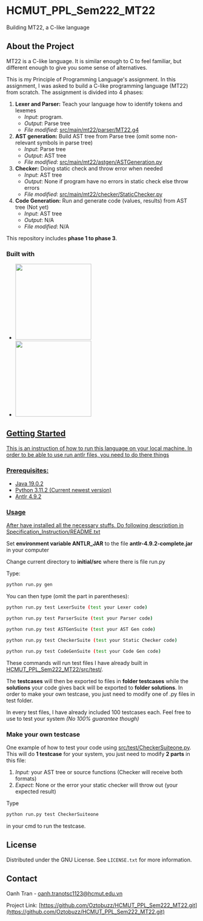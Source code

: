 # HCMUT_PPL_Sem222_MT22
Building MT22, a C-like language

## About the Project
MT22 is a C-like language. It is similar enough to C to feel familiar, but different enough to give you some sense of alternatives.

This is my Principle of Programming Language's assignment. In this assignment, I was asked to build a C-like programming language (MT22) from scratch. The assignment is divided into 4 phases:

1. **Lexer and Parser:** Teach your language how to identify tokens and lexemes
   - _Input_: program. 
   - _Output_: Parse tree
   - _File modified_: [src/main/mt22/parser/MT22.g4](src/main/mt22/parser/MT22.g4)
2. **AST generation:** Build AST tree from Parse tree (omit some non-relevant symbols in parse tree)
   - _Input_: Parse tree
   - _Output_: AST tree
   - _File modified_: [src/main/mt22/astgen/ASTGeneration.py](src/main/mt22/astgen/ASTGeneration.py)
3. **Checker:** Doing static check and throw error when needed
   - _Input_: AST tree
   - _Output_: None if program have no errors in static check else throw errors
   - _File modified_: [src/main/mt22/checker/StaticChecker.py](src/main/mt22/checker/StaticChecker.py)
4. **Code Generation:** Run and generate code (values, results) from AST tree (Not yet)
   - _Input_: AST tree
   - _Output_: N/A
   - _File modified_: N/A

This repository includes **phase 1 to phase 3**.
### Built with
* <a href= "https://www.antlr.org/"><img src= "https://tomassetti.me/wp-content/uploads/2016/02/antlr-logo.png" width="200"  />
* <a href= "https://www.python.org/"><img src= "https://miro.medium.com/v2/resize:fit:1400/1*m0H6-tUbW6grMlezlb52yw.png" width="200"  />

## Getting Started

This is an instruction of how to run this language on your local machine. In order to be able to use run antlr files, you need to do there things
### Prerequisites:
* Java 19.0.2
* Python 3.11.2 (Current newest version)
* Antlr 4.9.2 
  
### Usage
After have installed all the necessary stuffs. Do following description in [Specification_Instruction/README.txt](Specification_Instruction/README.txt)
  
Set **environment variable ANTLR_JAR** to the file **antlr-4.9.2-complete.jar** in your computer
  
Change current directory to **initial/src** where there is file run.py
  
  Type:
  ```sh
  python run.py gen
  ```
  
  You can then type (omit the part in parentheses):
  ``` sh
  python run.py test LexerSuite (test your Lexer code)
  ```
  ``` sh
  python run.py test ParserSuite (test your Parser code)
  ```
  ```sh
  python run.py test ASTGenSuite (test your AST Gen code)
  ```
  ```sh
  python run.py test CheckerSuite (test your Static Checker code)
  ```
  ```sh
  python run.py test CodeGenSuite (test your Code Gen code)
  ```
These commands will run test files I have already built in [HCMUT_PPL_Sem222_MT22/src/test/](HCMUT_PPL_Sem222_MT22/src/test/). 
  
The **testcases** will then be exported to files in **folder testcases** while the **solutions** your code gives back will be exported to **folder solutions**. In order to make your own testcase, you just need to modify one of .py files in test folder.
  
  In every test files, I have already included 100 testcases each. Feel free to use to test your system _(No 100% guarantee though)_
 
  ### Make your own testcase
  One example of how to test your code using [src/test/CheckerSuiteone.py](src/test/CheckerSuiteone.py). This will do **1 testcase** for your system, you just need to modify **2 parts** in this file:
  1. _Input:_ your AST tree or source functions (Checker will receive both formats) 
  2. _Expect:_ None or the error your static checker will throw out (your expected result)

  Type  
  ```sh
  python run.py test CheckerSuiteone 
  ```
  in your cmd to run the testcase.
  
## License
Distributed under the GNU License. See `LICENSE.txt` for more information.
 
## Contact

Oanh Tran - oanh.tranotsc1123@hcmut.edu.vn

Project Link: [https://github.com/Oztobuzz/HCMUT_PPL_Sem222_MT22.git](https://github.com/Oztobuzz/HCMUT_PPL_Sem222_MT22.git) 

